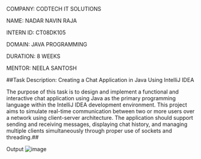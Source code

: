COMPANY: CODTECH IT SOLUTIONS

NAME: NADAR NAVIN RAJA

INTERN ID: CT08DK105

DOMAIN: JAVA PROGRAMMING

DURATION: 8 WEEKS

MENTOR: NEELA SANTOSH

##Task Description: Creating a Chat Application in Java Using IntelliJ IDEA

The purpose of this task is to design and implement a functional and interactive chat application using Java as the primary programming language within the IntelliJ IDEA development environment. This project aims to simulate real-time communication between two or more users over a network using client-server architecture. The application should support sending and receiving messages, displaying chat history, and managing multiple clients simultaneously through proper use of sockets and threading.##

Output
![image](https://github.com/user-attachments/assets/65bbcb3f-5ea4-4523-8d06-275f1e2f77f6)
